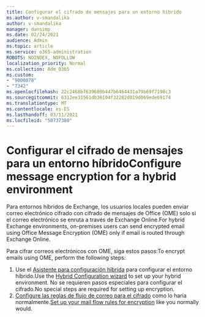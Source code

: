 ```yaml
---
title: Configurar el cifrado de mensajes para un entorno híbrido
ms.author: v-smandalika
author: v-smandalika
manager: dansimp
ms.date: 02/24/2021
audience: Admin
ms.topic: article
ms.service: o365-administration
ROBOTS: NOINDEX, NOFOLLOW
localization_priority: Normal
ms.collection: Adm_O365
ms.custom:
- "9000078"
- "7342"
ms.openlocfilehash: 22c2468b7639680b447b6464431a79b69f7198c3
ms.sourcegitcommit: 6312ee31561db36104f32282d019d069ede69174
ms.translationtype: MT
ms.contentlocale: es-ES
ms.lasthandoff: 03/11/2021
ms.locfileid: "50737380"
---
```

# <a name="configure-message-encryption-for-a-hybrid-environment"></a><span data-ttu-id="20c8b-102">Configurar el cifrado de mensajes para un entorno híbrido</span><span class="sxs-lookup"><span data-stu-id="20c8b-102">Configure message encryption for a hybrid environment</span></span>

<span data-ttu-id="20c8b-103">Para entornos híbridos de Exchange, los usuarios locales pueden enviar correo electrónico cifrado con cifrado de mensajes de Office (OME) solo si el correo electrónico se enruta a través de Exchange Online.</span><span class="sxs-lookup"><span data-stu-id="20c8b-103">For hybrid Exchange environments, on-premises users can send encrypted email using Office Message Encryption (OME) only if email is routed through Exchange Online.</span></span>

<span data-ttu-id="20c8b-104">Para cifrar correos electrónicos con OME, siga estos pasos:</span><span class="sxs-lookup"><span data-stu-id="20c8b-104">To encrypt emails using OME, perform the following steps:</span></span>

1. <span data-ttu-id="20c8b-105">Use el [Asistente para configuración híbrida](https://docs.microsoft.com/Exchange/hybrid-configuration-wizard) para configurar el entorno híbrido.</span><span class="sxs-lookup"><span data-stu-id="20c8b-105">Use the [Hybrid Configuration wizard](https://docs.microsoft.com/Exchange/hybrid-configuration-wizard) to set up your hybrid environment.</span></span> <span data-ttu-id="20c8b-106">No se requieren pasos especiales para configurar el cifrado.</span><span class="sxs-lookup"><span data-stu-id="20c8b-106">No special steps are required for setting up encryption.</span></span>
2. <span data-ttu-id="20c8b-107">[Configure las reglas de flujo de correo para el cifrado](https://docs.microsoft.com/microsoft-365/compliance/define-mail-flow-rules-to-encrypt-email) como lo haría normalmente.</span><span class="sxs-lookup"><span data-stu-id="20c8b-107">[Set up your mail flow rules for encryption](https://docs.microsoft.com/microsoft-365/compliance/define-mail-flow-rules-to-encrypt-email) like you normally would.</span></span>


